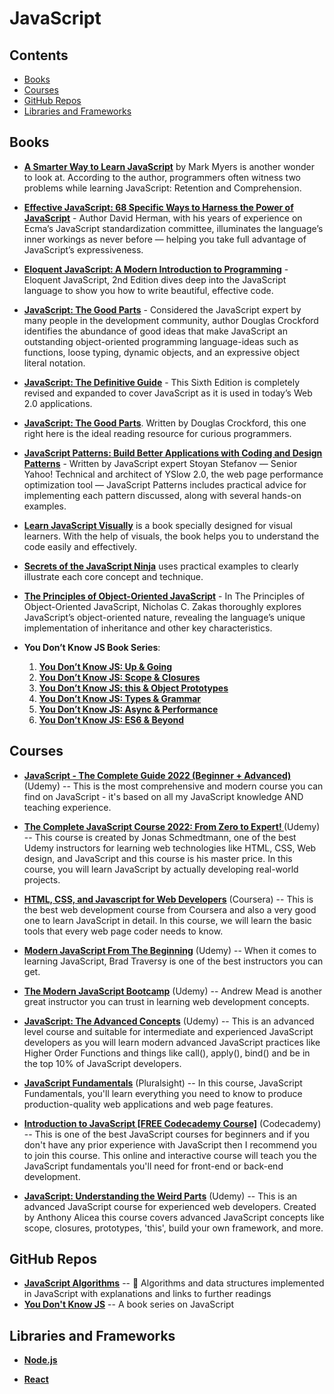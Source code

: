 # JavaScript

## Contents

* [Books](https://github.com/UlugbekMuslitdinov/awesome-sources/tree/main/JavaScript#books)
* [Courses](https://github.com/UlugbekMuslitdinov/awesome-sources/tree/main/JavaScript#courses)
* [GitHub Repos](https://www.youtube.com/playlist?list=PLZqgWWF4O-zgDLDBMva788aJf_vQ9GKJv)
* [Libraries and Frameworks](https://github.com/UlugbekMuslitdinov/awesome-sources/tree/main/JavaScript#libraries-and-frameworks)

## Books

* **[A Smarter Way to Learn JavaScript](https://github.com/UlugbekMuslitdinov/awesome-sources/blob/main/JavaScript/A_Smarter_Way_to_Learn_JavaScript.pdf)** by Mark Myers is another wonder to look at. According to the author, programmers often witness two problems while learning JavaScript: Retention and Comprehension.

* **[Effective JavaScript: 68 Specific Ways to Harness the Power of JavaScript](https://github.com/UlugbekMuslitdinov/awesome-sources/blob/main/JavaScript/%5BEffective%20JavaScript%2068%20Specific%20Ways%20to%20Harness%20the%20Power%20of%20JavaScript%20(Effective%20Software%20Development%20Series)%20by%20David%20Herman%20-%202013%5D.pdf)** - Author David Herman, with his years of experience on Ecma’s JavaScript standardization committee, illuminates the language’s inner workings as never before — helping you take full advantage of JavaScript’s expressiveness.

* **[Eloquent JavaScript: A Modern Introduction to Programming](https://github.com/UlugbekMuslitdinov/awesome-sources/blob/main/JavaScript/Eloquent_JavaScript.pdf)** - Eloquent JavaScript, 2nd Edition dives deep into the JavaScript language to show you how to write beautiful, effective code.

* **[JavaScript: The Good Parts](https://github.com/UlugbekMuslitdinov/awesome-sources/blob/main/JavaScript/JavaScript_%20The%20Good%20Parts_.pdf)** - Considered the JavaScript expert by many people in the development community, author Douglas Crockford identifies the abundance of good ideas that make JavaScript an outstanding object-oriented programming language-ideas such as functions, loose typing, dynamic objects, and an expressive object literal notation.

* **[JavaScript: The Definitive Guide](https://github.com/UlugbekMuslitdinov/awesome-sources/blob/main/JavaScript/JavaScript-The-Definitive-Guide-6th-Edition.pdf)** - This Sixth Edition is completely revised and expanded to cover JavaScript as it is used in today’s Web 2.0 applications.

* **[JavaScript: The Good Parts](https://github.com/UlugbekMuslitdinov/awesome-sources/blob/main/JavaScript/JavaScript_%20The%20Good%20Parts.pdf)**. Written by Douglas Crockford, this one right here is the ideal reading resource for curious programmers.

* **[JavaScript Patterns: Build Better Applications with Coding and Design Patterns](https://github.com/UlugbekMuslitdinov/awesome-sources/blob/main/JavaScript/JavaScript_Patterns_(2010).pdf)** - Written by JavaScript expert Stoyan Stefanov — Senior Yahoo! Technical and architect of YSlow 2.0, the web page performance optimization tool — JavaScript Patterns includes practical advice for implementing each pattern discussed, along with several hands-on examples.

* **[Learn JavaScript Visually](https://github.com/UlugbekMuslitdinov/awesome-sources/blob/main/JavaScript/Learn_JavaScript_Visually.pdf)** is a book specially designed for visual learners. With the help of visuals, the book helps you to understand the code easily and effectively.

* **[Secrets of the JavaScript Ninja](https://github.com/UlugbekMuslitdinov/awesome-sources/blob/main/JavaScript/Secrets%20of%20the%20JavaScript%20Ninja%2C%202nd%20Edition.pdf)** uses practical examples to clearly illustrate each core concept and technique.

* **[The Principles of Object-Oriented JavaScript](https://github.com/UlugbekMuslitdinov/awesome-sources/blob/main/JavaScript/Nicholas_C_Zakas-The_Principles_of_JavaScript-EN.pdf)** - In The Principles of Object-Oriented JavaScript, Nicholas C. Zakas thoroughly explores JavaScript’s object-oriented nature, revealing the language’s unique implementation of inheritance and other key characteristics.

* **You Don’t Know JS Book Series**:
    1. **[You Don’t Know JS: Up & Going](https://github.com/UlugbekMuslitdinov/awesome-sources/blob/main/JavaScript/You_Dont_Know_JS_Up_and_Going.pdf)**
    2. **[You Don’t Know JS: Scope & Closures](https://github.com/UlugbekMuslitdinov/awesome-sources/blob/main/JavaScript/You-Don-t-Know-JS-Scope-Closures.pdf)**
    3. **[You Don’t Know JS: this & Object Prototypes](https://github.com/UlugbekMuslitdinov/awesome-sources/blob/main/JavaScript/You-Don-t-Know-JS-this-Object-Prototypes.pdf)**
    4. **[You Don’t Know JS: Types & Grammar](https://github.com/UlugbekMuslitdinov/awesome-sources/blob/main/JavaScript/You%20Don't%20Know%20JS-%20Types%20%26amp%3B%20Grammar.pdf)**
    5. **[You Don’t Know JS: Async & Performance](https://github.com/UlugbekMuslitdinov/awesome-sources/blob/main/JavaScript/You_Don_39_t_Know_JS_-_Async_amp_Performance.pdf)**
    6. **[You Don’t Know JS: ES6 & Beyond](https://github.com/UlugbekMuslitdinov/awesome-sources/blob/main/JavaScript/O'Reilly%20-%20You%20Don't%20Know%20JS.%20ES6%20%26%20Beyond.pdf)**

## Courses
  
* **[JavaScript - The Complete Guide 2022 (Beginner + Advanced)](https://www.udemy.com/course/javascript-the-complete-guide-2020-beginner-advanced/?ranMID=39197&ranEAID=JVFxdTr9V80&ranSiteID=JVFxdTr9V80-7jr8xV6FnNWzQhvqlIeJ3g&utm_source=aff-campaign&LSNPUBID=JVFxdTr9V80&utm_medium=udemyads)** (Udemy) -- This is the most comprehensive and modern course you can find on JavaScript - it's based on all my JavaScript knowledge AND teaching experience.

* **[The Complete JavaScript Course 2022: From Zero to Expert!
](https://www.udemy.com/course/the-complete-javascript-course/?ranMID=39197&ranEAID=JVFxdTr9V80&ranSiteID=JVFxdTr9V80-vpCB3wEuP3h.TgvqwGLUvw&LSNPUBID=JVFxdTr9V80&utm_source=aff-campaign&utm_medium=udemyads)** (Udemy) -- This course is created by Jonas Schmedtmann, one of the best Udemy instructors for learning web technologies like HTML, CSS, Web design, and JavaScript and this course is his master price. In this course, you will learn JavaScript by actually developing real-world projects.

* **[HTML, CSS, and Javascript for Web Developers](https://www.coursera.org/learn/html-css-javascript-for-web-developers?ranMID=40328&ranEAID=JVFxdTr9V80&ranSiteID=JVFxdTr9V80-h3z1zmo4tW_3IUljMQxDug&siteID=JVFxdTr9V80-h3z1zmo4tW_3IUljMQxDug&utm_content=10&utm_medium=partners&utm_source=linkshare&utm_campaign=JVFxdTr9V80)** (Coursera) -- This is the best web development course from Coursera and also a very good one to learn JavaScript in detail. In this course, we will learn the basic tools that every web page coder needs to know.
* **[Modern JavaScript From The Beginning](https://www.udemy.com/course/modern-javascript-from-the-beginning/?ranMID=39197&ranEAID=JVFxdTr9V80&ranSiteID=JVFxdTr9V80-pUH.0mBqWjmn0mG232n98w&utm_source=aff-campaign&LSNPUBID=JVFxdTr9V80&utm_medium=udemyads)** (Udemy) -- When it comes to learning JavaScript, Brad Traversy is one of the best instructors you can get.
* **[The Modern JavaScript Bootcamp](https://www.udemy.com/course/modern-javascript/?ranMID=39197&ranEAID=JVFxdTr9V80&ranSiteID=JVFxdTr9V80-KvS4fx_ajUtPUcP7eizi9w&LSNPUBID=JVFxdTr9V80&utm_source=aff-campaign&utm_medium=udemyads)** (Udemy) -- Andrew Mead is another great instructor you can trust in learning web development concepts.
* **[JavaScript: The Advanced Concepts](https://www.udemy.com/course/advanced-javascript-concepts/?ranMID=39197&ranEAID=JVFxdTr9V80&ranSiteID=JVFxdTr9V80-rWhJtt_gN6S.ay4FfXqk1g&LSNPUBID=JVFxdTr9V80&utm_source=aff-campaign&utm_medium=udemyads)** (Udemy) -- This is an advanced level course and suitable for intermediate and experienced JavaScript developers as you will learn modern advanced JavaScript practices like Higher Order Functions and things like call(), apply(), bind() and be in the top 10% of JavaScript developers.
* **[JavaScript Fundamentals](https://www.pluralsight.com/courses/javascript-fundamentals?clickid=R6cV3G3YcxyIRFMTIAS19RttUkG1M1w9gzBXyQ0&irgwc=1&mpid=1193463&aid=7010a000001xAKZAA2&utm_medium=digital_affiliate&utm_campaign=1193463&utm_source=impactradius)** (Pluralsight) -- In this course, JavaScript Fundamentals, you'll learn everything you need to know to produce production-quality web applications and web page features.
* **[Introduction to JavaScript [FREE Codecademy Course]](https://www.codecademy.com/learn/introduction-to-javascript?utm_source=pepperjam&utm_medium=affiliate&utm_term=214453&clickId=3828722781&pj_creativeid=8-12462&pj_publisherid=214453)** (Codecademy) -- This is one of the best JavaScript courses for beginners and if you don't have any prior experience with JavaScript then I recommend you to join this course. This online and interactive course will teach you the JavaScript fundamentals you'll need for front-end or back-end development.
* **[JavaScript: Understanding the Weird Parts](https://www.udemy.com/course/understand-javascript/?ranMID=39197&ranEAID=JVFxdTr9V80&ranSiteID=JVFxdTr9V80-Y5oPHc7V1joH7FRwKX.cdA&LSNPUBID=JVFxdTr9V80&utm_source=aff-campaign&utm_medium=udemyads)** (Udemy) -- This is an advanced JavaScript course for experienced web developers. Created by Anthony Alicea this course covers advanced JavaScript concepts like scope, closures, prototypes, 'this', build your own framework, and more.
  
## GitHub Repos

* **[JavaScript Algorithms](https://github.com/trekhleb/javascript-algorithms)** -- 📝 Algorithms and data structures implemented in JavaScript with explanations and links to further readings
* **[You Don't Know JS](https://github.com/getify/You-Dont-Know-JS)** -- A book series on JavaScript
  
## Libraries and Frameworks

* **[Node.js](https://github.com/UlugbekMuslitdinov/awesome-sources/tree/main/JavaScript/Node.js)**

* **[React](https://github.com/UlugbekMuslitdinov/awesome-sources/tree/main/JavaScript/React)**
